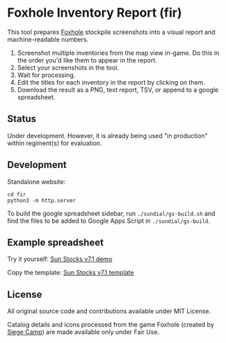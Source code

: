 # Foxhole Inventory Report (fir)

This tool prepares [Foxhole](https://www.foxholegame.com/about-foxhole) stockpile screenshots into a visual report and machine-readable numbers.

1. Screenshot multiple inventories from the map view in-game.  Do this in the order you'd like them to appear in the report.
2. Select your screenshots in the tool.
3. Wait for processing.
4. Edit the titles for each inventory in the report by clicking on them.
5. Download the result as a PNG, text report, TSV, or append to a google spreadsheet.

## Status

Under development. However, it is already being used "in production" within regiment(s) for evaluation. 

## Development

Standalone website:
```
cd fir
python3 -m http.server
```

To build the google spreadsheet sidebar, run `./sundial/gs-build.sh` and find the files to be added to Google Apps Script in `./sundial/gs-build`.

## Example spreadsheet

Try it yourself: [Sun Stocks v7.1 demo](https://docs.google.com/spreadsheets/d/1cAZ4CWbBQvpGNQ4EtrgNj9YiBu5rozQNGJuw7SmFqKU/edit?usp=share_link)

Copy the template: [Sun Stocks v7.1 template](https://docs.google.com/spreadsheets/d/14ldb5FTKHEFWi8qWmTLl-bYeoU6xkGMVg_OpkrZCCCU/copy)

## License

All original source code and contributions available under MIT License.

Catalog details and icons processed from the game Foxhole (created by [Siege Camp](https://www.siegecamp.com/)) are made available only under Fair Use.
